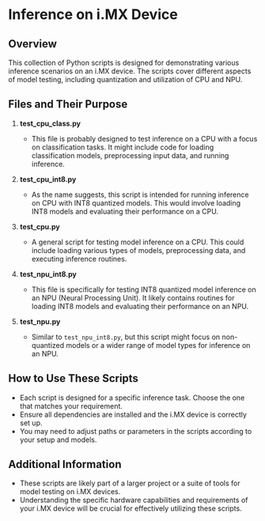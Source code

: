 # Inference on i.MX Device

## Overview
This collection of Python scripts is designed for demonstrating various inference scenarios on an i.MX device. The scripts cover different aspects of model testing, including quantization and utilization of CPU and NPU.

## Files and Their Purpose


1. **test_cpu_class.py**
   - This file is probably designed to test inference on a CPU with a focus on classification tasks. It might include code for loading classification models, preprocessing input data, and running inference.

2. **test_cpu_int8.py**
   - As the name suggests, this script is intended for running inference on CPU with INT8 quantized models. This would involve loading INT8 models and evaluating their performance on a CPU.

3. **test_cpu.py**
   - A general script for testing model inference on a CPU. This could include loading various types of models, preprocessing data, and executing inference routines.

4. **test_npu_int8.py**
   - This file is specifically for testing INT8 quantized model inference on an NPU (Neural Processing Unit). It likely contains routines for loading INT8 models and evaluating their performance on an NPU.

5. **test_npu.py**
   - Similar to `test_npu_int8.py`, but this script might focus on non-quantized models or a wider range of model types for inference on an NPU.

## How to Use These Scripts
- Each script is designed for a specific inference task. Choose the one that matches your requirement.
- Ensure all dependencies are installed and the i.MX device is correctly set up.
- You may need to adjust paths or parameters in the scripts according to your setup and models.

## Additional Information
- These scripts are likely part of a larger project or a suite of tools for model testing on i.MX devices.
- Understanding the specific hardware capabilities and requirements of your i.MX device will be crucial for effectively utilizing these scripts.

